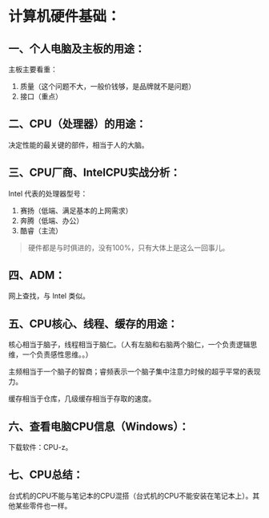 # 计算机硬件基础：

## 一、个人电脑及主板的用途：

主板主要看重：

1. 质量（这个问题不大，一般价钱够，是品牌就不是问题）
2. 接口（重点）

## 二、CPU（处理器）的用途：

决定性能的最关键的部件，相当于人的大脑。

## 三、CPU厂商、IntelCPU实战分析：

Intel 代表的处理器型号：

1. 赛扬（低端、满足基本的上网需求）
2. 奔腾（低端、办公）
3. 酷睿（主流）

> 硬件都是与时俱进的，没有100%，只有大体上是这么一回事儿。

## 四、ADM：

网上查找，与 Intel 类似。

## 五、CPU核心、线程、缓存的用途：

核心相当于脑子，线程相当于脑仁。（人有左脑和右脑两个脑仁，一个负责逻辑思维，一个负责感性思维。。）

主频相当于一个脑子的智商；睿频表示一个脑子集中注意力时候的超乎平常的表现力。

缓存相当于仓库，几级缓存相当于存取的速度。

## 六、查看电脑CPU信息（Windows）：

下载软件：CPU-z。

## 七、CPU总结：

台式机的CPU不能与笔记本的CPU混搭（台式机的CPU不能安装在笔记本上）。其他某些零件也一样。